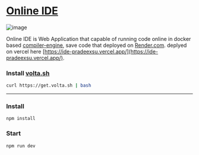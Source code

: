 # [Online IDE](https://ide-pradeexsu.vercel.app/)
![image](https://github.com/pradeexsu/ide/assets/49487927/d14291a4-5745-4606-aaf9-b955f671e746)


Online IDE is Web Application that capable of running code online in docker based [compiler-engine](https://github.com/pradeexsu/compiler-engine), save code that deployed on [Render.com](render.com).
deplyed on vercel here [https://ide-pradeexsu.vercel.app/](https://ide-pradeexsu.vercel.app/).

### Install [volta.sh](https://volta.sh/)
```sh
curl https://get.volta.sh | bash
```
---

### Install
```
npm install
```

### Start
```
npm run dev
```
